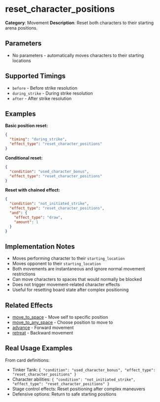 # reset_character_positions

**Category**: Movement
**Description**: Reset both characters to their starting arena positions.

## Parameters

- No parameters - automatically moves characters to their starting locations

## Supported Timings

- `before` - Before strike resolution
- `during_strike` - During strike resolution
- `after` - After strike resolution

## Examples

**Basic position reset:**
```json
{
  "timing": "during_strike",
  "effect_type": "reset_character_positions"
}
```

**Conditional reset:**
```json
{
  "condition": "used_character_bonus",
  "effect_type": "reset_character_positions"
}
```

**Reset with chained effect:**
```json
{
  "condition": "not_initiated_strike",
  "effect_type": "reset_character_positions",
  "and": {
    "effect_type": "draw",
    "amount": 1
  }
}
```

## Implementation Notes

- Moves performing character to their `starting_location`
- Moves opponent to their `starting_location`
- Both movements are instantaneous and ignore normal movement restrictions
- Can move characters to spaces that would normally be blocked
- Does not trigger movement-related character effects
- Useful for resetting board state after complex positioning

## Related Effects

- [move_to_space](move_to_space.md) - Move self to specific position
- [move_to_any_space](move_to_any_space.md) - Choose position to move to
- [advance](advance.md) - Forward movement
- [retreat](retreat.md) - Backward movement

## Real Usage Examples

From card definitions:
- Tinker Tank: `{ "condition": "used_character_bonus", "effect_type": "reset_character_positions" }`
- Character abilities: `{ "condition": "not_initiated_strike", "effect_type": "reset_character_positions" }`
- Stage control effects: Reset positioning after complex maneuvers
- Defensive options: Return to safe starting positions